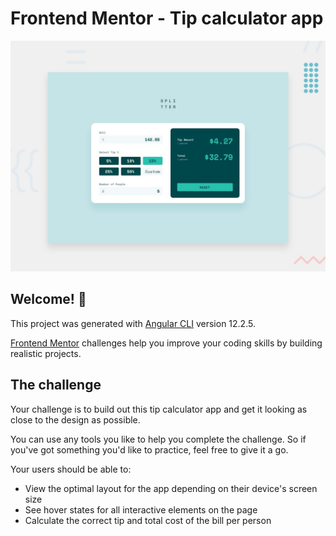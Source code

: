 # Frontend Mentor - Tip calculator app

![Design preview for the Tip calculator app coding challenge](design/desktop-preview.jpg)

## Welcome! 👋

This project was generated with [Angular CLI](https://github.com/angular/angular-cli) version 12.2.5.

[Frontend Mentor](https://www.frontendmentor.io) challenges help you improve your coding skills by building realistic projects.


## The challenge

Your challenge is to build out this tip calculator app and get it looking as close to the design as possible.

You can use any tools you like to help you complete the challenge. So if you've got something you'd like to practice, feel free to give it a go.

Your users should be able to:

- View the optimal layout for the app depending on their device's screen size
- See hover states for all interactive elements on the page
- Calculate the correct tip and total cost of the bill per person
